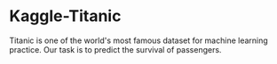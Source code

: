 # Kaggle-Titanic

Titanic is one of the world's most famous dataset for machine learning practice.
Our task is to predict the survival of passengers.

